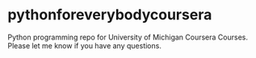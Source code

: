# pythonforeverybodycoursera
Python programming repo for University of Michigan Coursera Courses. Please let me know if you have any questions.
